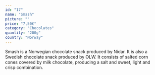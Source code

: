 ```yaml
---
id: "17"
name: "Smash"
picture: ""
price: "7,50€"
category: "Chocolates"
quantity: "200g"
country: "Norway"
---
```

Smash is a Norwegian chocolate snack produced by Nidar. It is also a Swedish chocolate snack produced by OLW. It consists of salted corn cones covered by milk chocolate, producing a salt and sweet, light and crisp combination.